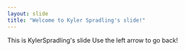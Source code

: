```yaml
---
layout: slide
title: "Welcome to Kyler Spradling's slide!"
---
```

This is KylerSpradling's slide
Use the left arrow to go back!
